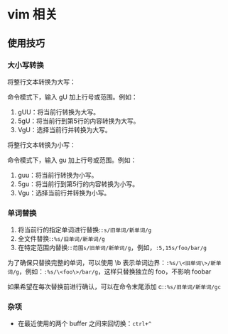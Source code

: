 # vim 相关
## 使用技巧
### 大小写转换
将整行文本转换为大写：

命令模式下，输入 gU 加上行号或范围。例如：
1. gUU：将当前行转换为大写。
2. 5gU：将当前行到第5行的内容转换为大写。
3. VgU：选择当前行并转换为大写。

将整行文本转换为小写：

命令模式下，输入 gu 加上行号或范围。例如：
1. guu：将当前行转换为小写。
2. 5gu：将当前行到第5行的内容转换为小写。
3. Vgu：选择当前行并转换为小写。

### 单词替换
1. 将当前行的指定单词进行替换:`:s/旧单词/新单词/g`
2. 全文件替换:`:%s/旧单词/新单词/g`
3. 在特定范围内替换:`:范围s/旧单词/新单词/g`，例如，`:5,15s/foo/bar/g`

为了确保只替换完整的单词，可以使用 \b 表示单词边界：`:%s/\<旧单词\>/新单词/g`，例如：`:%s/\<foo\>/bar/g`，这样只替换独立的 foo，不影响 foobar

如果希望在每次替换前进行确认，可以在命令末尾添加 c:`:%s/旧单词/新单词/gc`

### 杂项

+ 在最近使用的两个 buffer 之间来回切换：`ctrl+^`